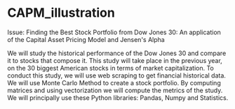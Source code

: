 # CAPM_illustration

Issue: Finding the Best Stock Portfolio from Dow Jones 30: An application of the Capital Asset Pricing Model and Jensen's Alpha

We will study the historical performance of the Dow Jones 30 and compare it to stocks that compose it. This study will take place in the previous year, on the 30 biggest American stocks in terms of market capitalization.
To conduct this study, we will use web scraping to get financial historical data. We will use Monte Carlo Method to create a stock portfolio. By computing matrices and using vectorization we will compute the metrics of the study. We will principally use these Python libraries: Pandas, Numpy and Statistics.
